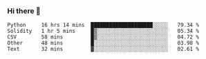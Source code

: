 ### Hi there 👋


<!--START_SECTION:waka-->
```text
Python     16 hrs 14 mins  ████████████████████░░░░░   79.34 % 
Solidity   1 hr 5 mins     █▒░░░░░░░░░░░░░░░░░░░░░░░   05.34 % 
CSV        58 mins         █▒░░░░░░░░░░░░░░░░░░░░░░░   04.72 % 
Other      48 mins         █░░░░░░░░░░░░░░░░░░░░░░░░   03.98 % 
Text       32 mins         ▓░░░░░░░░░░░░░░░░░░░░░░░░   02.61 % 
```
<!--END_SECTION:waka-->
<!--
**jimtje/jimtje** is a ✨ _special_ ✨ repository because its `README.md` (this file) appears on your GitHub profile.


Here are some ideas to get you started:

- 🔭 I’m currently working on ...
- 🌱 I’m currently learning ...
- 👯 I’m looking to collaborate on ...
- 🤔 I’m looking for help with ...
- 💬 Ask me about ...
- 📫 How to reach me: ...
- 😄 Pronouns: ...
- ⚡ Fun fact: ...
-->
